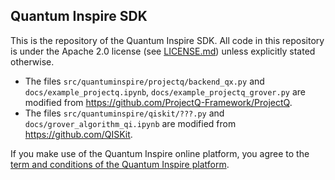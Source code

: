 Quantum Inspire SDK
-------------------

This is the repository of the Quantum Inspire SDK. All code in this repository is under
the Apache 2.0 license (see [LICENSE.md](LICENSE.md)) unless explicitly stated otherwise. 

* The files `src/quantuminspire/projectq/backend_qx.py` and `docs/example_projectq.ipynb`, `docs/example_projectq_grover.py` are modified from https://github.com/ProjectQ-Framework/ProjectQ.
* The files `src/quantuminspire/qiskit/???.py` and `docs/grover_algorithm_qi.ipynb` are modified from https://github.com/QISKit.

If you make use of the Quantum Inspire online platform, you agree to
the [term and conditions of the Quantum Inspire platform](https://www.quantum-inspire.com/terms-and-conditions/). 

